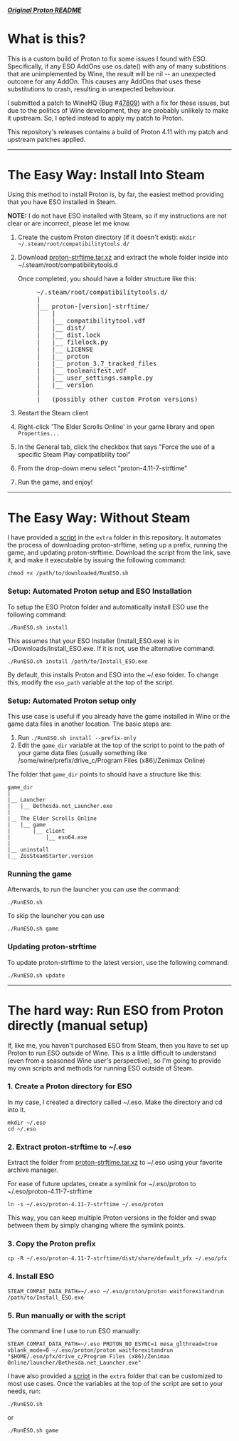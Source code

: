 ##### [Original Proton README](https://github.com/ValveSoftware/Proton/README.md)

# What is this?

This is a custom build of Proton to fix some issues I found with ESO.
Specifically, if any ESO AddOns use os.date() with any of many substitions that
are unimplemented by Wine, the result will be nil -- an unexpected outcome for
any AddOn. This causes any AddOns that uses these substitutions to crash,
resulting in unexpected behaviour.

I submitted a patch to WineHQ (Bug #[47809](https://bugs.winehq.org/show_bug.cgi?id=47809)) with a fix for these issues,
but due to the politics of Wine development, they are probably unlikely to make
it upstream. So, I opted instead to apply my patch to Proton.

This repository's releases contains a build of Proton 4.11 with my patch and
upstream patches applied.

-----

# The Easy Way: Install Into Steam

Using this method to install Proton is, by far, the easiest method providing
that you have ESO installed in Steam.

**NOTE:** I do not have ESO installed with Steam, so if my instructions are not
clear or are incorrect, please let me know.

1. Create the custom Proton directory (if it doesn't exist): `mkdir ~/.steam/root/compatibilitytools.d/`
2. Download [proton-strftime.tar.xz](https://github.com/chuck-r/proton-strftime/releases/latest/download/proton-strftime.tar.xz) and extract the whole folder inside into ~/.steam/root/compatibilitytools.d

   Once completed, you should have a folder structure like this:
   <pre>
        ~/.steam/root/compatibilitytools.d/
        |
        |__ proton-[version]-strftime/
        |   |
        |   |__ compatibilitytool.vdf
        |   |__ dist/
        |   |__ dist.lock
        |   |__ filelock.py
        |   |__ LICENSE
        |   |__ proton
        |   |__ proton_3.7_tracked_files
        |   |__ toolmanifest.vdf
        |   |__ user_settings.sample.py
        |   |__ version
        |
        |__ (possibly other custom Proton versions)
   </pre>

3. Restart the Steam client
4. Right-click 'The Elder Scrolls Online' in your game library and open `Properties...`
5. In the General tab, click the checkbox that says "Force the use of a specific Steam Play compatibility tool"
6. From the drop-down menu select "proton-4.11-7-strftime"
7. Run the game, and enjoy!

-----

# The Easy Way: Without Steam

I have provided a [script](https://chuck-r.github.io/proton-strftime/RunESO.sh) in the `extra` folder in this repository. It automates the process of
downloading proton-strftime, seting up a prefix, running the game, and updating
proton-strftime. Download the script from the link, save it, and make it
executable by issuing the following command:

    chmod +x /path/to/downloaded/RunESO.sh

### Setup: Automated Proton setup and ESO Installation

To setup the ESO Proton folder and automatically install ESO use the following
command:

    ./RunESO.sh install

This assumes that your ESO Installer (Install\_ESO.exe) is in
~/Downloads/Install_ESO.exe. If it is not, use the alternative command:

    ./RunESO.sh install /path/to/Install_ESO.exe

By default, this installs Proton and ESO into the ~/.eso folder. To change
this, modify the `eso_path` variable at the top of the script.

### Setup: Automated Proton setup only

This use case is useful if you already have the game installed in Wine or the
game data files in another location. The basic steps are:

1. Run `./RunESO.sh install --prefix-only`
2. Edit the `game_dir` variable at the top of the script to point to the path of your game data files (usually something like /some/wine/prefix/drive_c/Program Files (x86)/Zenimax Online)

The folder that `game_dir` points to should have a structure like this:

    game_dir
    |
    |__ Launcher
    |   |__ Bethesda.net_Launcher.exe
    |
    |__ The Elder Scrolls Online
    |   |__ game
    |       |__ client
    |           |__ eso64.exe
    |
    |__ uninstall
    |__ ZosSteamStarter.version


### Running the game

Afterwards, to run the launcher you can use the command:

    ./RunESO.sh

To skip the launcher you can use

    ./RunESO.sh game

### Updating proton-strftime

To update proton-strftime to the latest version, use the following command:

    ./RunESO.sh update

-----

# The hard way: Run ESO from Proton directly (manual setup)

If, like me, you haven't purchased ESO from Steam, then you have to set up Proton to run ESO outside of Wine. This
is a little difficult to understand (even from a seasoned Wine user's perspective), so I'm going to provide my own
scripts and methods for running ESO outside of Steam.

### 1. Create a Proton directory for ESO
In my case, I created a directory called ~/.eso. Make the directory and cd into it.

    mkdir ~/.eso
    cd ~/.eso

### 2. Extract proton-strftime to ~/.eso
Extract the folder from [proton-strftime.tar.xz](https://github.com/chuck-r/proton-strftime/releases/latest/download/proton-strftime.tar.xz) to ~/.eso using your favorite archive manager.

For ease of future updates, create a symlink for ~/.eso/proton to ~/.eso/proton-4.11-7-strftime

    ln -s ~/.eso/proton-4.11-7-strftime ~/.eso/proton

This way, you can keep multiple Proton versions in the folder and swap between them by simply changing where the symlink
points.

### 3. Copy the Proton prefix

    cp -R ~/.eso/proton-4.11-7-strftime/dist/share/default_pfx ~/.eso/pfx

### 4. Install ESO

    STEAM_COMPAT_DATA_PATH=~/.eso ~/.eso/proton/proton waitforexitandrun /path/to/Install_ESO.exe

### 5. Run manually or with the script
The command line I use to run ESO manually:

    STEAM_COMPAT_DATA_PATH=~/.eso PROTON_NO_ESYNC=1 mesa_glthread=true vblank_mode=0 ~/.eso/proton/proton waitforexitandrun "$HOME/.eso/pfx/drive_c/Program Files (x86)/Zenimax Online/launcher/Bethesda.net_Launcher.exe"

I have also provided a [script](https://chuck-r.github.io/proton-strftime/RunESO.sh) in the `extra` folder that can be customized to most use cases. Once the variables at the top of the script are set to your needs, run:

    ./RunESO.sh

or

    ./RunESO.sh game
